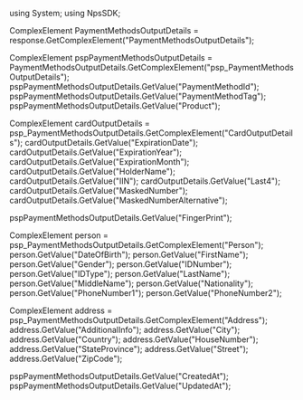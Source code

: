 using System;
using NpsSDK;

ComplexElement PaymentMethodsOutputDetails = response.GetComplexElement("PaymentMethodsOutputDetails");


ComplexElement pspPaymentMethodsOutputDetails = PaymentMethodsOutputDetails.GetComplexElement("psp_PaymentMethodsOutputDetails");
pspPaymentMethodsOutputDetails.GetValue("PaymentMethodId");
pspPaymentMethodsOutputDetails.GetValue("PaymentMethodTag");
pspPaymentMethodsOutputDetails.GetValue("Product");

ComplexElement cardOutputDetails = psp_PaymentMethodsOutputDetails.GetComplexElement("CardOutputDetails");
cardOutputDetails.GetValue("ExpirationDate");
cardOutputDetails.GetValue("ExpirationYear");
cardOutputDetails.GetValue("ExpirationMonth");
cardOutputDetails.GetValue("HolderName");
cardOutputDetails.GetValue("IIN");
cardOutputDetails.GetValue("Last4");
cardOutputDetails.GetValue("MaskedNumber");
cardOutputDetails.GetValue("MaskedNumberAlternative");

pspPaymentMethodsOutputDetails.GetValue("FingerPrint");

ComplexElement person = psp_PaymentMethodsOutputDetails.GetComplexElement("Person");
person.GetValue("DateOfBirth");
person.GetValue("FirstName");
person.GetValue("Gender");
person.GetValue("IDNumber");
person.GetValue("IDType");
person.GetValue("LastName");
person.GetValue("MiddleName");
person.GetValue("Nationality");
person.GetValue("PhoneNumber1");
person.GetValue("PhoneNumber2");


ComplexElement address = psp_PaymentMethodsOutputDetails.GetComplexElement("Address");
address.GetValue("AdditionalInfo");
address.GetValue("City");
address.GetValue("Country");
address.GetValue("HouseNumber");
address.GetValue("StateProvince");
address.GetValue("Street");
address.GetValue("ZipCode");

pspPaymentMethodsOutputDetails.GetValue("CreatedAt");
pspPaymentMethodsOutputDetails.GetValue("UpdatedAt");

